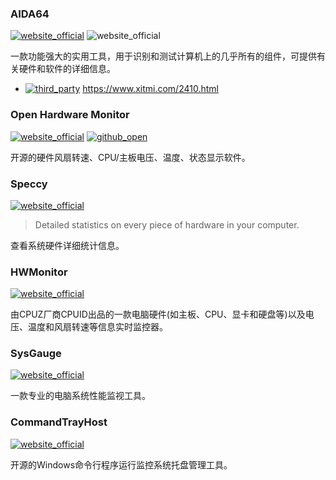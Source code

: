 ### AIDA64
[![website_official](https://gitbook07.oss-cn-hangzhou.aliyuncs.com/website_official.svg)](https://www.aida64.com/) ![website_official](https://gitbook07.oss-cn-hangzhou.aliyuncs.com/money_pay.svg)

一款功能强大的实用工具，用于识别和测试计算机上的几乎所有的组件，可提供有关硬件和软件的详细信息。

-  [![third_party](https://gitbook07.oss-cn-hangzhou.aliyuncs.com/third_party.svg)](https://www.easyicon.net/language.en/1192054-Download_icon.html) https://www.xitmi.com/2410.html

### Open Hardware Monitor
[![website_official](https://gitbook07.oss-cn-hangzhou.aliyuncs.com/website_official.svg)](http://openhardwaremonitor.org/) [![github_open](https://gitbook07.oss-cn-hangzhou.aliyuncs.com/github_open.svg)](https://github.com/openhardwaremonitor/openhardwaremonitor)

开源的硬件风扇转速、CPU/主板电压、温度、状态显示软件。

### Speccy
[![website_official](https://gitbook07.oss-cn-hangzhou.aliyuncs.com/website_official.svg)](https://www.piriform.com/speccy)

> Detailed statistics on every piece of hardware in your computer.

查看系统硬件详细统计信息。

### HWMonitor
[![website_official](https://gitbook07.oss-cn-hangzhou.aliyuncs.com/website_official.svg)](http://www.cpuid.com/softwares/hwmonitor.html)

由CPUZ厂商CPUID出品的一款电脑硬件(如主板、CPU、显卡和硬盘等)以及电压、温度和风扇转速等信息实时监控器。

### SysGauge
[![website_official](https://gitbook07.oss-cn-hangzhou.aliyuncs.com/website_official.svg)](https://www.sysgauge.com/)

一款专业的电脑系统性能监视工具。

### CommandTrayHost
[![website_official](https://gitbook07.oss-cn-hangzhou.aliyuncs.com/website_official.svg)](https://github.com/rexdf/CommandTrayHost)

开源的Windows命令行程序运行监控系统托盘管理工具。





